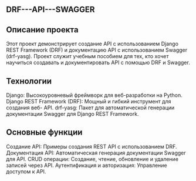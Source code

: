 ## DRF---API---SWAGGER
## Описание проекта
Этот проект демонстрирует создание API с использованием Django REST Framework (DRF) и документацию API с использованием Swagger (drf-yasg). Проект служит учебным пособием для тех, кто хочет научиться создавать и документировать API с помощью DRF и Swagger.

## Технологии
Django: Высокоуровневый фреймворк для веб-разработки на Python.
Django REST Framework (DRF): Мощный и гибкий инструмент для создания веб- API.
drf-yasg: Пакет для автоматической генерации документации Swagger для Django REST Framework.
## Основные функции
Создание API: Примеры создания REST API с использованием DRF.
Документация API: Автоматическая генерация документации Swagger для API.
CRUD операции: Создание, чтение, обновление и удаление записей через API.
Аутентификация и авторизация: Управление доступом к API.
